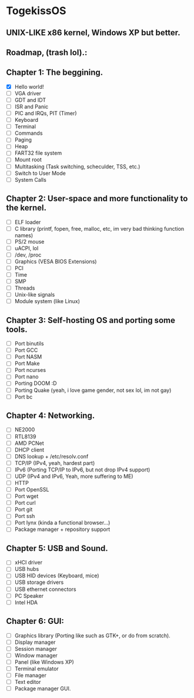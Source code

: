 # TogekissOS

## UNIX-LIKE x86 kernel, Windows XP but better.

## Roadmap, (trash lol).:

## Chapter 1: The beggining.

- [x] Hello world!
- [ ] VGA driver
- [ ] GDT and IDT
- [ ] ISR and Panic
- [ ] PIC and IRQs, PIT (Timer)
- [ ] Keyboard
- [ ] Terminal
- [ ] Commands
- [ ] Paging
- [ ] Heap
- [ ] FART32 file system
- [ ] Mount root
- [ ] Multitasking (Task switching, scheculder, TSS, etc.)
- [ ] Switch to User Mode
- [ ] System Calls

## Chapter 2: User-space and more functionality to the kernel.

- [ ] ELF loader
- [ ] C library (printf, fopen, free, malloc, etc, im very bad thinking function names)
- [ ] PS/2 mouse
- [ ] uACPI, lol
- [ ] /dev, /proc
- [ ] Graphics (VESA BIOS Extensions)
- [ ] PCI
- [ ] Time
- [ ] SMP
- [ ] Threads
- [ ] Unix-like signals
- [ ] Module system (like Linux)

## Chapter 3: Self-hosting OS and porting some tools.

- [ ] Port binutils
- [ ] Port GCC
- [ ] Port NASM
- [ ] Port Make
- [ ] Port ncurses
- [ ] Port nano
- [ ] Porting DOOM :D
- [ ] Porting Quake (yeah, i love game gender, not sex lol, im not gay)
- [ ] Port bc

## Chapter 4: Networking.

- [ ] NE2000
- [ ] RTL8139
- [ ] AMD PCNet
- [ ] DHCP client
- [ ] DNS lookup + /etc/resolv.conf
- [ ] TCP/IP (IPv4, yeah, hardest part)
- [ ] IPv6 (Porting TCP/IP to IPv6, but not drop IPv4 support)
- [ ] UDP (IPv4 and IPv6, Yeah, more suffering to ME)
- [ ] HTTP
- [ ] Port OpenSSL
- [ ] Port wget
- [ ] Port curl
- [ ] Port git
- [ ] Port ssh
- [ ] Port lynx (kinda a functional browser...)
- [ ] Package manager + repository support

## Chapter 5: USB and Sound.

- [ ] xHCI driver
- [ ] USB hubs
- [ ] USB HID devices (Keyboard, mice)
- [ ] USB storage drivers
- [ ] USB ethernet connectors
- [ ] PC Speaker
- [ ] Intel HDA

## Chapter 6: GUI:

- [ ] Graphics library (Porting like such as GTK+, or do from scratch).
- [ ] Display manager
- [ ] Session manager
- [ ] Window manager
- [ ] Panel (like Windows XP)
- [ ] Terminal emulator
- [ ] File manager
- [ ] Text editor
- [ ] Package manager GUI.
